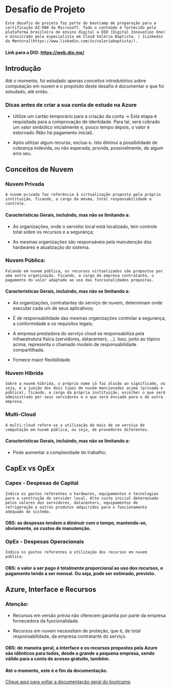 # Desafio de Projeto

    Este desafio de projeto faz parte do bootcamp de preparação para a certificação AZ-900 da Microsoft. Todo o conteúdo é fornecido pela plataforma brasileira de ensino digital a DIO (Digital Innovation One) e ministrado pela especialista em Cloud Valéria Baptista. | [Linkedin da Mentora](https://www.linkedin.com/in/valeriabaptista/).

#### Link para a **DIO**: https://web.dio.me/

## Introdução

Até o momento, foi estudado apenas conceitos introdutórios sobre computação em nuvem e o propósito deste desafio é documentar o que foi estudado, até então.

### Dicas antes de criar a sua conta de estudo na Azure
- Utilize um cartão temporário para a criação da conta -> Esta etapa é requisitada para a comprovação de identidade. Para tal, será cobrado um valor simbólico inicialmente e, pouco tempo depois, o valor é estornado (Não há pagamento inicial).

- Após utilizar algum recurso, exclua-o. Isto diminui a possibilidade de cobrança indevida, ou não esperada, provida, possivelmente, de algum erro seu. 

## Conceitos de Nuvem

### Nuvem Privada

    A nuvem privada faz referência à virtualização proposta pela própria instituição, ficando, a cargo da mesma, total responsabilidade e controle.

#### Características Gerais, incluindo, mas não se limitando a:
- As organizações, onde o servidor local está localizado, tem controle total sobre os recursos e a segurança;

- As mesmas organizações são responsáveis pela manutenção dos hardwares e atualização do sistema.

### Nuvem Pública:

    Falando em nuvem pública, os recursos virtualizados são propostos por uma outra organização. Ficando, a cargo da empresa contratante, o pagamento do valor adaptado ao uso das funcionalidades propostas.

#### Características Gerais, incluindo, mas não se limitando a:
- As organizações, contratantes do serviço de nuvem, determinam onde executar cada um de seus aplicativos;

- É de responsabilidade das mesmas organizações controlar a segurança, a conformidade e os requisitos legais;

- A empresa prestadora do serviço cloud se responsabiliza pela infraestrutura física (servidores, datacenters, ...). Isso, junto ao tópico acima, representa o chamado modelo de responsabilidade compartilhada.

- Fornece maior flexibilidade.

### Nuvem Híbrida

    Sobre a nuvem híbrida, o próprio nome já faz alusão ao significado, ou seja, é a junção dos dois tipos de nuvem mencionados acima (privada e pública), ficando, a cargo da própria instituição, escolher o que será administrado por seus servidores e o que será enviado para o de outra empresa.

### Multi-Cloud

    A multi-cloud refere-se a utilização de mais de um serviço de computação em nuvem pública, ou seja, de provedores diferentes. 

#### Características Gerais, incluindo, mas não se limitando a:
- Pode aumentar a complexidade do trabalho;

## CapEx vs OpEx

### Capex - Despesas de Capital
    Indica os gastos referentes a hardwares, equipamentos e tecnologias para a construção do servidor local. Alto custo inicial determinado pelos valores dos servidores, datacenters, equipamentos de refrigeração e outros produtos adquiridos para o funcionamento adequado do sistema.

#### OBS: as despesas tendem a diminuir com o tempo, mantendo-se, obviamente, os custos de manutenção.

### OpEx - Despesas Operacionais
    Indica os gastos referentes à utilização dos recursos em nuvem pública.

#### OBS: o valor a ser pago é totalmente proporcional ao uso dos recursos, o pagamento tende a ser mensal. Ou seja, pode ser estimado, previsto. 

## Azure, Interface e Recursos

### Atenção:
- Recursos em versão prévia não oferecem garantia por parte da empresa fornecedora da funcionalidade.

- Recursos em nuvem necessitam de proteção, que é, de total responsabilidade, da empresa contratante do serviço.

#### OBS: de maneira geral, a interface e os recursos propostos pela Azure são idênticos para todos, desde a grande a pequena empresa, sendo válido para a conta de acesso gratuito, também.

#### Até o momento, este é o fim da documentação.
[Clique aqui para voltar a documentação geral do bootcamp](../readme.md)